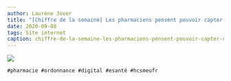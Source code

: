 ```yaml
---
author: Laurène Jover
title: "[Chiffre de la semaine] Les pharmaciens pensent pouvoir capter une patientèle plus jeune grâce à l’envoi d’ordonnance en ligne."
date: 2020-09-08
tags: Site internet
caption: chiffre-de-la-semaine-les-pharmaciens-pensent-pouvoir-capter-une-patientele-plus-jeune-grace-a-lenvoi-dordonnance-en-ligne.webp
---
```


![](/2020-09-08_chiffre-de-la-semaine-les-pharmaciens-pensent-pouvoir-capter-une-patientele-plus-jeune-grace-a-lenvoi-dordonnance-en-ligne/chiffre-de-la-semaine-wordpress-kozea-group-770x578px.png)

    #pharmacie #ordonnance #digital #esanté #hcsmeufr
